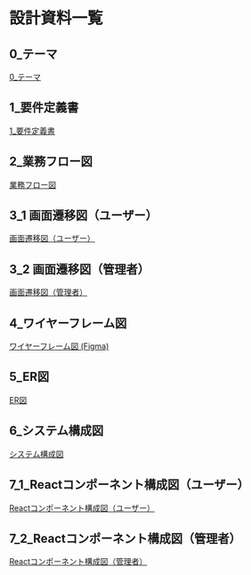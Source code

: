 # 設計資料一覧
## 0_テーマ
[0_テーマ](./0_テーマ.md)

## 1_要件定義書
[1_要件定義書](./1_要件定義書.md)

## 2_業務フロー図
[業務フロー図](./2_業務フロー図.png)

## 3_1 画面遷移図（ユーザー）
[画面遷移図（ユーザー）](./3_1_画面遷移図(ユーザー).png)

## 3_2 画面遷移図（管理者）
[画面遷移図（管理者）](./3_2_画面遷移図(管理者).png)

## 4_ワイヤーフレーム図
[ワイヤーフレーム図 (Figma)](https://www.figma.com/design/CcXx9ixcPT7hYtJrsnFnXC/QR%E5%87%BA%E9%80%80%E5%8B%A4%E7%AE%A1%E7%90%86-%E3%83%AF%E3%82%A4%E3%83%A4%E3%83%BC%E3%83%95%E3%83%AC%E3%83%BC%E3%83%A0%E5%9B%B3?node-id=0-1&t=Ps4qeNwcvlry73hJ-1)

## 5_ER図
[ER図](./5_ER図.png)

## 6_システム構成図
[システム構成図](./6_システム構成図.png)

## 7_1_Reactコンポーネント構成図（ユーザー）
[Reactコンポーネント構成図（ユーザー）](./7_1_Reactコンポーネント構成図(ユーザー).png)

## 7_2_Reactコンポーネント構成図（管理者）
[Reactコンポーネント構成図（管理者）](./7_2_Reactコンポーネント構成図(管理者).png)
